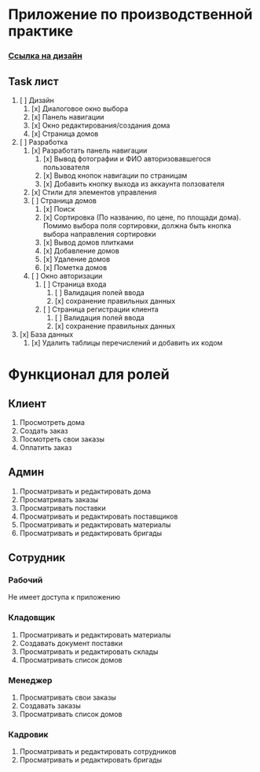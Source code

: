 Приложение по производственной практике
=====================
### [Ссылка на дизайн](https://www.figma.com/file/PyTJx6TueDF8T5ys2i3Gsu/Строительная-компания?node-id=0%3A1&t=NQNMBSHlppQanr13-0)
Task лист
------------------
1. [ ] Дизайн
   1. [x] Диалоговое окно выбора
   2. [x] Панель навигации
   3. [x] Окно редактирования/создания дома
   4. [x] Страница домов
2. [ ] Разработка
   1. [x] Разработать панель навигации
      1. [x] Вывод фотографии и ФИО авторизовавшегося пользователя
      2. [x] Вывод кнопок навигации по страницам
      3. [x] Добавить кнопку выхода из аккаунта ползователя
   2. [x] Стили для элементов управления
   3. [ ] Страница домов
      1. [x] Поиск
      2. [x] Сортировка (По названию, по цене, по площади дома). Помимо выбора поля сортировки, должна быть кнопка выбора направления сортировки
      3. [x] Вывод домов плитками
      4. [x] Добавление домов
      5. [x] Удаление домов
      6. [x] Пометка домов
   4. [ ] Окно авторизации
      1. [ ] Страница входа
         1. [ ] Валидация полей ввода
         2. [x] сохранение правильных данных
      3. [ ] Страница регистрации клиента
         1. [ ] Валидация полей ввода
         2. [x] сохранение правильных данных
3. [x] База данных
   1. [x] Удалить таблицы перечислений и добавить их кодом

Функционал для ролей
=================================
Клиент
--------------------------
1. Просмотреть дома
2. Создать заказ
3. Посмотреть свои заказы
4. Оплатить заказ

Админ
-----------------
1. Просматривать и редактировать дома
2. Просматривать заказы
3. Просматривать поставки
4. Просматривать и редактировать поставщиков
5. Просматривать и редактировать материалы
6. Просматривать и редактировать бригады

Сотрудник
-------------------
### Рабочий
Не имеет доступа к приложению
### Кладовщик
1. Просматривать и редактировать материалы
2. Создавать документ поставки
3. Просматривать и редактировать склады
4. Просматривать список домов
### Менеджер
1. Просматривать свои заказы
2. Создавать заказы
3. Просматривать список домов
### Кадровик
1. Просматривать и редактировать сотрудников
2. Просматривать и редактировать бригады
